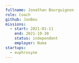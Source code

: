 ```yaml
---
fullname: Jonathan Bourguignon
role: Coach
github: JonBou
missions:
  - start: 2021-01-11
    end: 2021-10-30
    status: independent
    employer: Numa
startups:
  - euphrosyne
---
```


